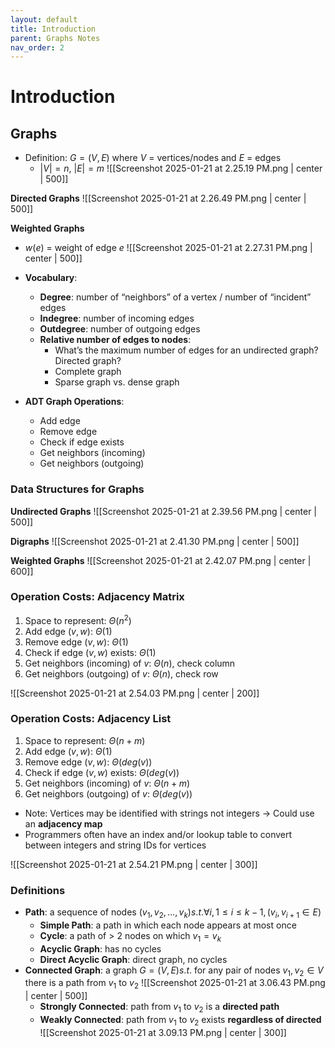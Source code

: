 ```yaml
---
layout: default
title: Introduction
parent: Graphs Notes
nav_order: 2
---
```

# Introduction

## Graphs
- Definition: $G = (V,E)$ where $V$ = vertices/nodes and $E$ = edges
	- $|V| = n, \ |E| = m$
![[Screenshot 2025-01-21 at 2.25.19 PM.png | center | 500]]

**Directed Graphs**
![[Screenshot 2025-01-21 at 2.26.49 PM.png | center | 500]]

**Weighted Graphs**
- $w(e)$ = weight of edge $e$
![[Screenshot 2025-01-21 at 2.27.31 PM.png | center | 500]]

- **Vocabulary**:
	- **Degree**: number of “neighbors” of a vertex / number of “incident” edges
	- **Indegree**: number of incoming edges
	- **Outdegree**: number of outgoing edges
	- **Relative number of edges to nodes**:
		- What’s the maximum number of edges for an undirected graph? Directed graph?
		- Complete graph
		- Sparse graph vs. dense graph
- **ADT Graph Operations**:
	- Add edge
	- Remove edge
	- Check if edge exists
	- Get neighbors (incoming)
	- Get neighbors (outgoing)
### Data Structures for Graphs
**Undirected Graphs**
![[Screenshot 2025-01-21 at 2.39.56 PM.png | center | 500]]

**Digraphs**
![[Screenshot 2025-01-21 at 2.41.30 PM.png | center | 500]]

**Weighted Graphs**
![[Screenshot 2025-01-21 at 2.42.07 PM.png | center | 600]]

### Operation Costs: Adjacency Matrix
1. Space to represent: $\Theta(n^2)$
2. Add edge $(v,w)$: $\Theta(1)$
3. Remove edge $(v,w)$: $\Theta(1)$
4. Check if edge $(v,w)$ exists: $\Theta(1)$
5. Get neighbors (incoming) of $v$: $\Theta(n)$, check column
6. Get neighbors (outgoing) of $v$: $\Theta(n)$, check row

![[Screenshot 2025-01-21 at 2.54.03 PM.png | center | 200]]
### Operation Costs: Adjacency List
1. Space to represent: $\Theta(n+m)$
2. Add edge $(v,w)$: $\Theta(1)$
3. Remove edge $(v,w)$: $\Theta(deg(v))$
4. Check if edge $(v,w)$ exists: $\Theta(deg(v))$
5. Get neighbors (incoming) of $v$: $\Theta(n+m)$
6. Get neighbors (outgoing) of $v$: $\Theta(deg(v))$

- Note: Vertices may be identified with strings not integers → Could use an **adjacency map**
- Programmers often have an index and/or lookup table to convert between integers and string IDs for vertices

![[Screenshot 2025-01-21 at 2.54.21 PM.png | center | 300]]

### Definitions
- **Path**: a sequence of nodes $(v_1, v_2,…,v_k) s.t. \forall i, 1≤i≤k-1, (v_i,v_{i+1} \in E)$
	- **Simple Path**: a path in which each node appears at most once
	- **Cycle**: a path of > 2 nodes on which $v_1 = v_k$
	- **Acyclic Graph**: has no cycles
	- **Direct Acyclic Graph**: direct graph, no cycles
- **Connected Graph**: a graph $G = (V, E) s.t.$ for any pair of nodes $v_1,v_2 \in V$ there is a path from $v_1$ to $v_2$
	![[Screenshot 2025-01-21 at 3.06.43 PM.png | center | 500]]
	- **Strongly Connected**: path from $v_1$ to $v_2$ is a **directed path**
	- **Weakly Connected**: path from $v_1$ to $v_2$ exists **regardless of directed**
![[Screenshot 2025-01-21 at 3.09.13 PM.png | center | 300]]